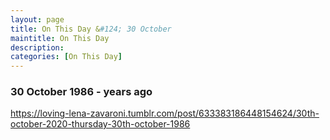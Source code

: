 ```yaml
---
layout: page
title: On This Day &#124; 30 October
maintitle: On This Day
description: 
categories: [On This Day]
---
```


### 30 October 1986 - <span id="age1"></span> years ago

 <div class="tumblr-post" data-href="https://embed.tumblr.com/embed/post/EL5qzF68tHkfhqTj4tuwlw/633383186448154624" data-did="f3d71ad3e0fab583599f156fd66e1f888e005859"><a href="https://loving-lena-zavaroni.tumblr.com/post/633383186448154624/30th-october-2020-thursday-30th-october-1986">https://loving-lena-zavaroni.tumblr.com/post/633383186448154624/30th-october-2020-thursday-30th-october-1986</a></div>  <script async src="https://assets.tumblr.com/post.js"></script>

<!-- Script for calculating number of years ago -->
<script>
var dob = '19861030';
var year = Number(dob.substr(0, 4));
var month = Number(dob.substr(4, 2)) - 1;
var day = Number(dob.substr(6, 2));
var today = new Date();
var age1 = today.getFullYear() - year;
if (today.getMonth() < month || (today.getMonth() == month && today.getDate() < day)) {
age1--;
}
document.getElementById("age1").innerHTML=age1;
</script>

